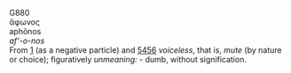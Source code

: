 G880  
ἄφωνος  
aphōnos  
*af‘-o-nos*  
From [1](g0001) (as a negative particle) and [5456](g5456) *voiceless*,
that is, *mute* (by nature or choice); figuratively *unmeaning:* - dumb,
without signification.  
